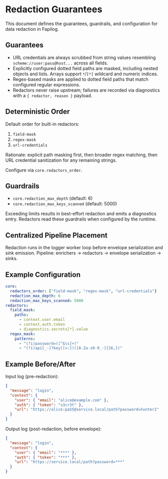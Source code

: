 # Redaction Guarantees

This document defines the guarantees, guardrails, and configuration for data redaction in Fapilog.

## Guarantees

- URL credentials are always scrubbed from string values resembling `scheme://user:pass@host...` across all fields.
- Explicitly configured dotted field paths are masked, including nested objects and lists. Arrays support `*`/`[*]` wildcard and numeric indices.
- Regex-based masks are applied to dotted field paths that match configured regular expressions.
- Redactors never raise upstream; failures are recorded via diagnostics with a `{ redactor, reason }` payload.

## Deterministic Order

Default order for built-in redactors:

1. `field-mask`
2. `regex-mask`
3. `url-credentials`

Rationale: explicit path masking first, then broader regex matching, then URL credential sanitization for any remaining strings.

Configure via `core.redactors_order`.

## Guardrails

- `core.redaction_max_depth` (default: 6)
- `core.redaction_max_keys_scanned` (default: 5000)

Exceeding limits results in best-effort redaction and emits a diagnostics entry. Redactors read these guardrails when configured by the runtime.

## Centralized Pipeline Placement

Redaction runs in the logger worker loop before envelope serialization and sink emission. Pipeline: enrichers → redactors → envelope serialization → sinks.

## Example Configuration

```yaml
core:
  redactors_order: ["field-mask", "regex-mask", "url-credentials"]
  redaction_max_depth: 6
  redaction_max_keys_scanned: 5000
redactors:
  field_mask:
    paths:
      - context.user.email
      - context.auth.token
      - diagnostics.secrets[*].value
  regex_mask:
    patterns:
      - "(?i)password=([^&\s]+)"
      - "(?i)api[_-]?key([=:])([A-Za-z0-9_-]{16,})"
```

## Example Before/After

Input log (pre-redaction):

```json
{
  "message": "login",
  "context": {
    "user": { "email": "alice@example.com" },
    "auth": { "token": "s3cr3t" },
    "url": "https://alice:pa55@service.local/path?password=hunter2"
  }
}
```

Output log (post-redaction, before envelope):

```json
{
  "message": "login",
  "context": {
    "user": { "email": "***" },
    "auth": { "token": "***" },
    "url": "https://service.local/path?password=***"
  }
}
```
